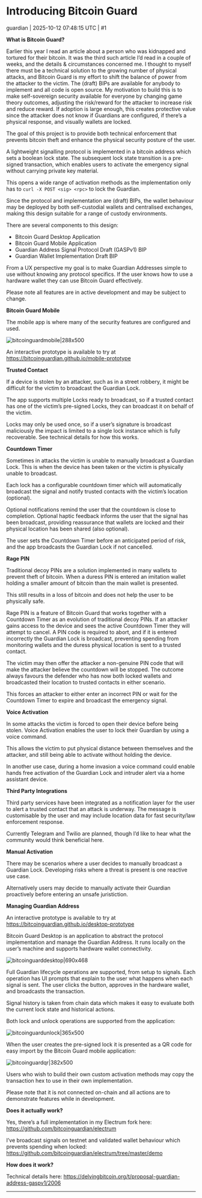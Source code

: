 # Introducing Bitcoin Guard

guardian | 2025-10-12 07:48:15 UTC | #1

**What is Bitcoin Guard?**

Earlier this year I read an article about a person who was kidnapped and tortured for their bitcoin. It was the third such article I’d read in a couple of weeks, and the details & circumstances concerned me. I thought to myself there must be a technical solution to the growing number of physical attacks, and Bitcoin Guard is my effort to shift the balance of power from the attacker to the victim. The (draft) BIPs are available for anybody to implement and all code is open source. My motivation to build this is to make self-sovereign security available for everyone by changing game theory outcomes, adjusting the risk/reward for the attacker to increase risk and reduce reward. If adoption is large enough, this creates protective value since the attacker does not know if Guardians are configured, if there’s a physical response, and visually wallets are locked.

The goal of this project is to provide both technical enforcement that prevents bitcoin theft and enhance the physical security posture of the user.

A lightweight signalling protocol is implemented in a  bitcoin address which sets a boolean lock state. The subsequent lock state transition is a pre-signed transaction, which enables users to activate the emergency signal without carrying private key material.

This opens a wide range of activation methods as the implementation only has to `curl -X POST <sig> <rpc>` to lock the Guardian.

Since the protocol and implementation are (draft) BIPs, the wallet behaviour may be deployed by both self-custodial wallets and centralised exchanges, making this design suitable for a range of custody environments.

There are several components to this design:

* Bitcoin Guard Desktop Application
* Bitcoin Guard Mobile Application
* Guardian Address Signal Protocol Draft (GASPv1) BIP
* Guardian Wallet Implementation Draft BIP

From a UX perspective my goal is to make Guardian Addresses simple to use without knowing any protocol specifics. If the user knows how to use a hardware wallet they can use Bitcoin Guard effectively.

Please note all features are in active development and may be subject to change.

**Bitcoin Guard Mobile**

The mobile app is where many of the security features are configured and used.

![bitcoinguardmobile|288x500](upload://i5FabHyHOE0GNQPOVvFQLKTetA.jpeg)

An interactive prototype is available to try at https://bitcoinguardian.github.io/mobile-prototype

**Trusted Contact**

If a device is stolen by an attacker, such as in a street robbery, it might be difficult for the victim to broadcast the Guardian Lock.

The app supports multiple Locks ready to broadcast, so if a trusted contact has one of the victim’s pre-signed Locks, they can broadcast it on behalf of the victim.

Locks may only be used once, so if a user’s signature is broadcast maliciously the impact is limited to a single lock instance which is fully recoverable. See technical details for how this works.

**Countdown Timer**

Sometimes in attacks the victim is unable to manually broadcast a Guardian Lock. This is when the device has been taken or the victim is physically unable to broadcast.

Each lock has a configurable countdown timer which will automatically broadcast the signal and notify trusted contacts with the victim’s location (optional).

Optional notifications remind the user that the countdown is close to completion. Optional haptic feedback informs the user that the signal has been broadcast, providing reassurance that wallets are locked and their physical location has been shared (also optional).

The user sets the Countdown Timer before an anticipated period of risk, and the app broadcasts the Guardian Lock if not cancelled.

**Rage PIN**

Traditional decoy PINs are a solution implemented in many wallets to prevent theft of bitcoin. When a duress PIN is entered an imitation wallet holding a smaller amount of bitcoin than the main wallet is presented.

This still results in a loss of bitcoin and does not help the user to be physically safe.

Rage PIN is a feature of Bitcoin Guard that works together with a Countdown Timer as an evolution of traditional decoy PINs. If an attacker gains access to the device and sees the active Countdown Timer they will attempt to cancel. A PIN code is required to abort, and if it is entered incorrectly the Guardian Lock is broadcast, preventing spending from monitoring wallets and the duress physical location is sent to a trusted contact.

The victim may then offer the attacker a non-genuine PIN code that will make the attacker believe the countdown will be stopped. The outcome always favours the defender who has now both locked wallets and broadcasted their location to trusted contacts in either scenario.

This forces an attacker to either enter an incorrect PIN or wait for the Countdown Timer to expire and broadcast the emergency signal.

**Voice Activation**

In some attacks the victim is forced to open their device before being stolen. Voice Activation enables the user to lock their Guardian by using a voice command.

This allows the victim to put physical distance between themselves and the attacker, and still being able to activate without holding the device.

In another use case, during a home invasion a voice command could enable hands free activation of the Guardian Lock and intruder alert via a home assistant device.

**Third Party Integrations**

Third party services have been integrated as a notification layer for the user to alert a trusted contact that an attack is underway. The message is customisable by the user and may include location data for fast security/law enforcement response.

Currently Telegram and Twilio are planned, though I’d like to hear what the community would think beneficial here.

**Manual Activation**

There may be scenarios where a user decides to manually broadcast a Guardian Lock. Developing risks where a threat is present is one reactive use case.

Alternatively users may decide to manually activate their Guardian proactively before entering an unsafe juristiction.

**Managing Guardian Address**

An interactive prototype is available to try at https://bitcoinguardian.github.io/desktop-prototype

Bitcoin Guard Desktop is an application to abstract the protocol implementation and manage the Guardian Address. It runs locally on the user’s machine and supports hardware wallet connectivity.

![bitcoinguarddesktop|690x468](upload://eDfOSFdzBjv68acYG7PPTYvPLJ0.png)

Full Guardian lifecycle operations are supported, from setup to signals. Each operation has UI prompts that explain to the user what happens when each signal is sent. The user clicks the button, approves in the hardware wallet, and broadcasts the transaction.

Signal history is taken from chain data which makes it easy to evaluate both the current lock state and historical actions.

Both lock and unlock operations are supported from the application:

![bitcoinguardunlock|365x500](upload://4awASRrq3x7wnwoALMlzgK2KxDH.png)

When the user creates the pre-signed lock it is presented as a QR code for easy import by the Bitcoin Guard mobile application:

![bitcoinguardqr|382x500](upload://mdinwZmOcEATGtIzrDVPEeob1HS.png)

Users who wish to build their own custom activation methods may copy the transaction hex to use in their own implementation.

Please note that it is not connected on-chain and all actions are to demonstrate features while in development.

**Does it actually work?**

Yes, there’s a full implementation in my Electrum fork here: https://github.com/bitcoinguardian/electrum

I’ve broadcast signals on testnet and validated wallet behaviour which prevents spending when locked: https://github.com/bitcoinguardian/electrum/tree/master/demo

**How does it work?**

Technical details here: https://delvingbitcoin.org/t/proposal-guardian-address-gaspv1/2006

-------------------------

